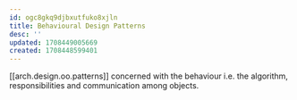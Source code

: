 ```yaml
---
id: ogc8gkq9djbxutfuko8xjln
title: Behavioural Design Patterns
desc: ''
updated: 1708449005669
created: 1708448599401
---
```


[[arch.design.oo.patterns]] concerned with the behaviour i.e. the algorithm, responsibilities and communication among objects.
